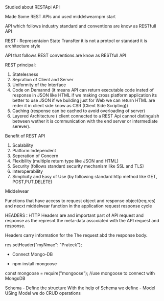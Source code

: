 Studied about RESTApi API


Made Some REST APIs and used middelwearnpm start

API which follows industry standard and conventions are know as RESTfull API

REST : Representaion State Transfter it is not a protocl or standard it is architecture style

API that follows REST conventions are know as RESTfull API

REST principal:

1. Statelesness
2. Sepration of Client and Server
3. Uniformity of the Interface
4. Code on Demannd (it means API can return executable code insted of response in JSON like HTML if we making cross platform application its better to use JSON if we building just for Web we can return HTML are reder it in client side know as CSR (Client Side Scripting))
5. Caching (response can be cached to avoid overloading of server)
6. Layered Architecture ( client connected to a REST Api cannot distinguish between wether it is communication with the end server or intermediate serever).


Benefit of REST API

1. Scalability
2. Platform Independent
3. Seperation of Concern
4. Flexibility (multiple return type like JSON and HTML)
5. Security (follows standard security mechanism like SSL and TLS)
6. Interoperability
7. Simplicity and Easy of Use (by following standard http method like GET, POST,PUT,DELETE)

Middelwear

Functions that have access to request object and response object(req,res) and necxt middelwear function in the application request response cycle


HEADERS :  HTTP Headers are and important part of API request and response as the represnt the meta-data asscoiated with the API request and response.

Headers carry information for the The request abd the response body.

res.setHeader("myNmae": "Prateek");

* Connect Mongo-DB

* npm install mongoose

const mongoose = require("mongoose");   //use mongoose to connect with MongoDB

Schema - Define the structure
  With the help of Schema we define - Model
   USing Model  we do CRUD operations